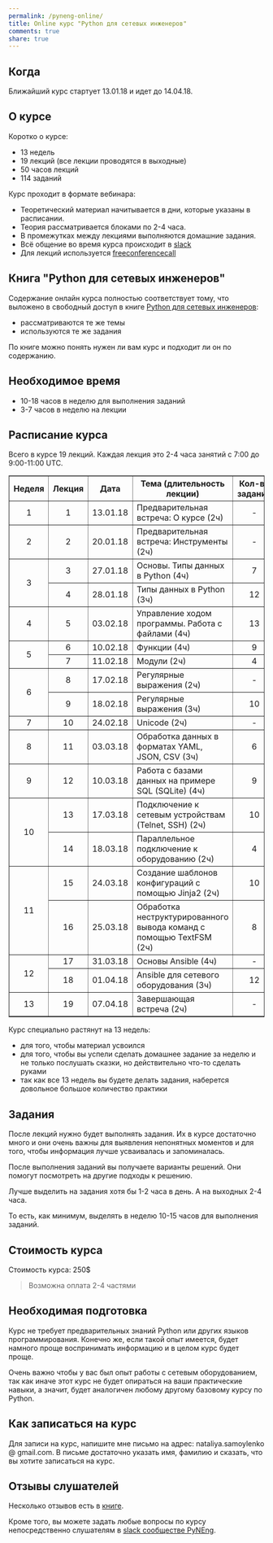 ```yaml
---
permalink: /pyneng-online/
title: Online курс "Python для сетевых инженеров"
comments: true
share: true
---
```



## Когда

Ближайший курс стартует 13.01.18 и идет до 14.04.18.


## О курсе

Коротко о курсе:

* 13 недель
* 19 лекций (все лекции проводятся в выходные)
* 50 часов лекций
* 114 заданий

Курс проходит в формате вебинара:

* Теоретический материал начитывается в дни, которые указаны в расписании.
* Теория рассматривается блоками по 2-4 часа.
* В промежутках между лекциями выполняются домашние задания.
* Всё общение во время курса происходит в [slack](https://pyneng-slack.herokuapp.com/)
* Для лекций используется [freeconferencecall](https://freeconferencecall.com)


## Книга "Python для сетевых инженеров"

Содержание онлайн курса полностью соответствует тому, что выложено в свободный доступ в книге [Python для сетевых инженеров](https://www.gitbook.com/book/natenka/pyneng/details):

* рассматриваются те же темы
* используются те же задания

По книге можно понять нужен ли вам курс и подходит ли он по содержанию.

## Необходимое время

* 10-18 часов в неделю для выполнения заданий
* 3-7 часов в неделю на лекции

## Расписание курса

Всего в курсе 19 лекций. Каждая лекция это 2-4 часа занятий с 7:00 до 9:00-11:00 UTC.


<table border="1" cellpadding="4" cellspacing="0">
 <tr>
    <th align="center">Неделя</th>
    <th align="center">Лекция</th>
    <th align="center">Дата</th>
    <th align="center">Тема (длительность лекции)</th>
    <th align="center">Кол-во заданий</th>
 </tr>
 <tr>
    <td align="center">1</td>
    <td align="center">1</td>
    <td align="center">13.01.18</td>
    <td>Предварительная встреча: О курсе (2ч)</td>
    <td align="center">-</td>
 </tr>
 <tr>
    <td align="center">2</td>
    <td align="center">2</td>
    <td align="center">20.01.18</td>
    <td>Предварительная встреча: Инструменты (2ч)</td>
    <td align="center">-</td>
 </tr>
 <tr>
    <td rowspan="2" align="center">3</td>
    <td align="center">3</td>
    <td align="center">27.01.18</td>
    <td>Основы. Типы данных в Python (4ч)</td>
    <td align="center">7</td>
 </tr>
 <tr>
    <td align="center">4</td>
    <td align="center">28.01.18</td>
    <td>Типы данных в Python (3ч)</td>
    <td align="center">12</td>
 </tr>
 <tr>
    <td align="center">4</td>
    <td align="center">5</td>
    <td align="center">03.02.18</td>
    <td>Управление ходом программы. Работа с файлами (4ч)</td>
    <td align="center">13</td>
 </tr>
 <tr>
    <td rowspan="2" align="center">5</td>
    <td align="center">6</td>
    <td align="center">10.02.18</td>
    <td>Функции (4ч)</td>
    <td align="center">9</td>
 </tr>
 <tr>
    <td align="center">7</td>
    <td align="center">11.02.18</td>
    <td>Модули (2ч)</td>
    <td align="center">4</td>
 </tr>
 <tr>
    <td rowspan="2" align="center">6</td>
    <td align="center">8</td>
    <td align="center">17.02.18</td>
    <td>Регулярные выражения (2ч)</td>
    <td align="center">-</td>
 </tr>
 <tr>
    <td align="center">9</td>
    <td align="center">18.02.18</td>
    <td>Регулярные выражения (3ч)</td>
    <td align="center">10</td>
 </tr>

 <tr>
    <td align="center">7</td>
    <td align="center">10</td>
    <td align="center">24.02.18</td>
    <td>Unicode (2ч)</td>
    <td align="center">-</td>
 </tr>
 <tr>
    <td align="center">8</td>
    <td align="center">11</td>
    <td align="center">03.03.18</td>
    <td>Обработка данных в форматах YAML, JSON, CSV (3ч)</td>
    <td align="center">6</td>
 </tr>
 <tr>
    <td align="center">9</td>
    <td align="center">12</td>
    <td align="center">10.03.18</td>
    <td>Работа с базами данных на примере SQL (SQLite) (4ч)</td>
    <td align="center">9</td>
 </tr>
 <tr>
    <td rowspan="2" align="center">10</td>
    <td align="center">13</td>
    <td align="center">17.03.18</td>
    <td>Подключение к сетевым устройствам (Telnet, SSH) (2ч)</td>
    <td align="center">10</td>
 </tr>
 <tr>
    <td align="center">14</td>
    <td align="center">18.03.18</td>
    <td>Параллельное подключение к оборудованию (2ч)</td>
    <td align="center">4</td>
 </tr>
 <tr>
    <td rowspan="2" align="center">11</td>
    <td align="center">15</td>
    <td align="center">24.03.18</td>
    <td>Создание шаблонов конфигураций с помощью Jinja2 (2ч)</td>
    <td align="center">10</td>
 </tr>
 <tr>
    <td align="center">16</td>
    <td align="center">25.03.18</td>
    <td>Обработка неструктурированного вывода команд с помощью TextFSM (2ч)</td>
    <td align="center">8</td>
 </tr>
 <tr>
    <td rowspan="2" align="center">12</td>
    <td align="center">17</td>
    <td align="center">31.03.18</td>
    <td>Основы Ansible (4ч)</td>
    <td align="center">-</td>
 </tr>
 <tr>
    <td align="center">18</td>
    <td align="center">01.04.18</td>
    <td>Ansible для сетевого оборудования (3ч)</td>
    <td align="center">12</td>
 </tr> 
 <tr>
    <td align="center">13</td>
    <td align="center">19</td>
    <td align="center">07.04.18</td>
    <td>Завершающая встреча (2ч)</td>
    <td align="center">-</td>
 </tr>
</table>



Курс специально растянут на 13 недель:

* для того, чтобы материал усвоился
* для того, чтобы вы успели сделать домашнее задание за неделю и не только послушать сказки, но действительно что-то сделать руками
* так как все 13 недель вы будете делать задания, наберется довольное большое количество практики


## Задания

После лекций нужно будет выполнять задания.
Их в курсе достаточно много и они очень важны для выявления непонятных моментов и для того, чтобы информация лучше усваивалась и запоминалась.

После выполнения заданий вы получаете варианты решений.
Они помогут посмотреть на другие подходы к решению.

Лучше выделить на задания хотя бы 1-2 часа в день.
А на выходных 2-4 часа.

То есть, как минимум, выделять в неделю 10-15 часов для выполнения заданий.


## Стоимость курса

Стоимость курса: 250$

> Возможна оплата 2-4 частями

## Необходимая подготовка

Курс не требует предварительных знаний Python или других языков программирования.
Конечно же, если такой опыт имеется, будет намного проще воспринимать информацию и в целом курс будет проще.

Очень важно чтобы у вас был опыт работы с сетевым оборудованием, так как иначе этот курс не будет опираться на ваши практические навыки, а значит, будет аналогичен любому другому базовому курсу по Python.


## Как записаться на курс

Для записи на курс, напишите мне письмо на адрес: nataliya.samoylenko @ gmail.com.
В письме достаточно указать имя, фамилию и сказать, что вы хотите записаться на курс.


## Отзывы слушателей

Несколько отзывов есть в [книге](https://natenka.gitbooks.io/pyneng/content/testimonials.html).

Кроме того, вы можете задать любые вопросы по курсу непосредственно слушателям в [slack сообществе PyNEng](https://pyneng-slack.herokuapp.com/).

